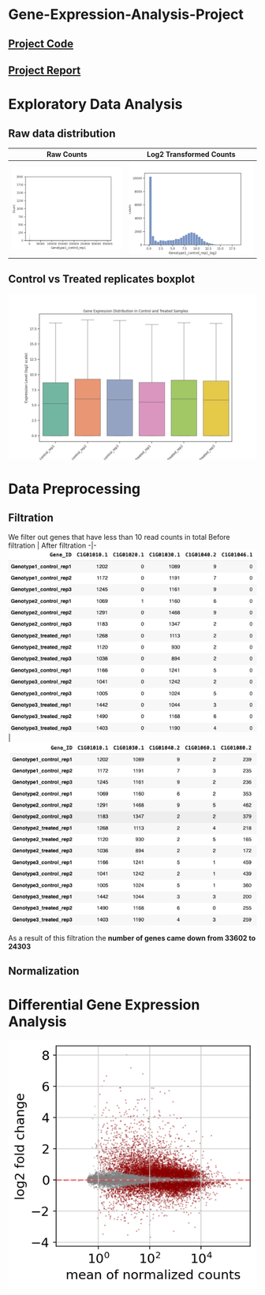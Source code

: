 # Gene-Expression-Analysis-Project
## [Project Code](https://colab.research.google.com/drive/1H5h8SE81VHLBebmaN5ZppS3MgYLbXnhS?usp=sharing)
## [Project Report](https://docs.google.com/document/d/1Z-6b-gMOwuYj3z23w6n1fa7wI4TbhQczHt4jumNr7ws/edit?usp=sharing)

# Exploratory Data Analysis
## Raw data distribution
Raw Counts |	Log2 Transformed Counts
-|-
![](images/raw_counts_histplot_2.png) | ![](images/log2_counts_histplot.png)
## Control vs Treated replicates boxplot
![](images/log2_counts_boxplot.png)

# Data Preprocessing
## Filtration
We filter out genes that have less than 10 read counts in total
Before filtration |	After filtration
-|-
![](images/counts_pre_10-filter_cut.png) | ![](images/counts_post_10-filter.png)

As a result of this filtration the **number of genes came down from 33602 to 24303**

## Normalization

# Differential Gene Expression Analysis
![](images/MA_plot.png)
